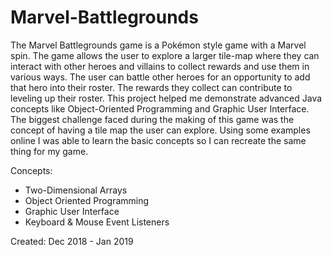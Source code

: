 # Marvel-Battlegrounds
The Marvel Battlegrounds game is a Pokémon style game with a Marvel spin. The game allows the user to explore a larger tile-map where they can interact with other heroes and villains to collect rewards and use them in various ways. The user can battle other heroes for an opportunity to add that hero into their roster. The rewards they collect can contribute to leveling up their roster.
This project helped me demonstrate advanced Java concepts like Object-Oriented Programming and Graphic User Interface. The biggest challenge faced during the making of this game was the concept of having a tile map the user can explore. Using some examples online I was able to learn the basic concepts so I can recreate the same thing for my game.

Concepts:
- Two-Dimensional Arrays
- Object Oriented Programming
- Graphic User Interface
- Keyboard & Mouse Event Listeners

Created: Dec 2018 - Jan 2019
